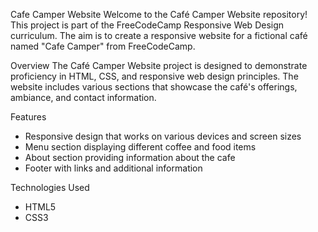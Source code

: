 Cafe Camper Website
Welcome to the Café Camper Website repository! This project is part of the FreeCodeCamp Responsive Web Design curriculum. The aim is to create a responsive website for a fictional café named "Cafe Camper" from FreeCodeCamp.

Overview
The Café Camper Website project is designed to demonstrate proficiency in HTML, CSS, and responsive web design principles. The website includes various sections that showcase the café's offerings, ambiance, and contact information.

Features
- Responsive design that works on various devices and screen sizes
- Menu section displaying different coffee and food items
- About section providing information about the cafe
- Footer with links and additional information

Technologies Used
- HTML5
- CSS3
